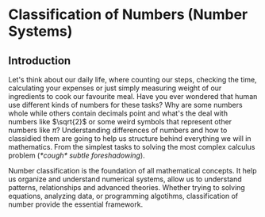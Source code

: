 # Classification of Numbers (Number Systems)

## Introduction 
Let's think about our daily life, where counting our steps, checking the time, calculating your expenses or just simply measuring weight of our ingredients to cook our favourite meal. 
Have you ever wondered that human use different kinds of numbers for these tasks? 
Why are some numbers whole while others contain decimals point and what's the deal with numbers like $\sqrt{2}$ or some weird symbols that represent other numbers like $\pi$?
Understanding differences of numbers and how to classidied them are going to help us structure behind everything we will in mathematics. 
From the simplest tasks to solving the most complex calculus problem (*\*cough\* subtle foreshadowing*).

Number classification is the foundation of all mathematical concepts.
It help us organize and understand numerical systems, allow us to understand patterns, relationships and advanced theories.
Whether trying to solving equations, analyzing data, or programming algotihms, classification of number provide the essential framework.